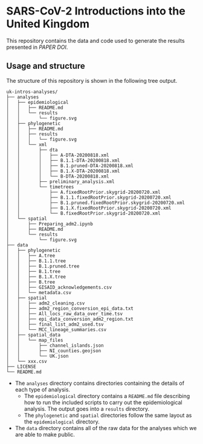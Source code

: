 # SARS-CoV-2 Introductions into the United Kingdom

This repository contains the data and code used to generate the results
presented in *PAPER DOI*.

## Usage and structure

The structure of this repository is shown in the following tree output.

```
uk-intros-analyses/
├── analyses
│   ├── epidemiological
│   │   ├── README.md
│   │   └── results
│   │       └── figure.svg
│   ├── phylogenetic
│   │   ├── README.md
│   │   ├── results
│   │   │   └── figure.svg
│   │   └── xml
│   │       ├── dta
│   │       │   ├── A-DTA-20200818.xml
│   │       │   ├── B.1.1-DTA-20200818.xml
│   │       │   ├── B.1.pruned-DTA-20200818.xml
│   │       │   ├── B.1.X-DTA-20200818.xml
│   │       │   └── B-DTA-20200818.xml
│   │       ├── preliminary_analysis.xml
│   │       └── timetrees
│   │           ├── A.fixedRootPrior.skygrid-20200720.xml
│   │           ├── B.1.1.fixedRootPrior.skygrid-20200720.xml
│   │           ├── B.1.pruned.fixedRootPrior.skygrid-20200720.xml
│   │           ├── B.1.X.fixedRootPrior.skygrid-20200720.xml
│   │           └── B.fixedRootPrior.skygrid-20200720.xml
│   └── spatial
│       ├── Preparing_adm2.ipynb
│       ├── README.md
│       └── results
│           └── figure.svg
├── data
│   ├── phylogenetic
│   │   ├── A.tree
│   │   ├── B.1.1.tree
│   │   ├── B.1.pruned.tree
│   │   ├── B.1.tree
│   │   ├── B.1.X.tree
│   │   ├── B.tree
│   │   ├── GISAID_acknowledgements.csv
│   │   └── metadata.csv
│   ├── spatial
│   │   ├── adm2_cleaning.csv
│   │   ├── adm2_region_conversion_epi_data.txt
│   │   ├── All_locs_raw_data_over_time.tsv
│   │   ├── epi_data_conversion_adm2_region.txt
│   │   ├── final_list_adm2_used.tsv
│   │   └── MCC_lineage_summaries.csv
│   ├── spatial_data
│   │   └── map_files
│   │       ├── channel_islands.json
│   │       ├── NI_counties.geojson
│   │       └── UK.json
│   └── xxx.csv
├── LICENSE
└── README.md
```

- The `analyses` directory contains directories containing the details of each
  type of analysis.
  + The `epidemiological` directory contains a `README.md` file describing how
    to run the included scripts to carry out the epidemiological analysis. The
    output goes into a `results` directory.
  + The `phylogenetic` and `spatial` directories follow the same layout as the
    `epidemiological` directory.
- The `data` directory contains all of the raw data for the analyses which we
  are able to make public.

